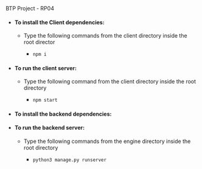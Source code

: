 ​	

BTP Project -   RP04

- #### To install the Client dependencies:

  - Type the following commands from the client directory inside the root director

    - ```bash
      npm i
      ```

- #### To run the client server:

  - Type the following command from the client directory inside the root directory

    - ```bash
      npm start
      ```

- #### To install the backend dependencies:

- #### To run the backend server:

  - Type the following commands from the engine directory inside the root directory

    - ```bash
      python3 manage.py runserver
      ```

      